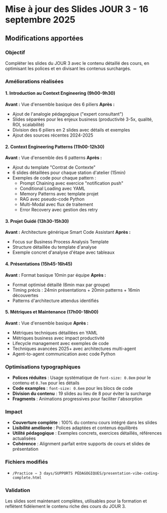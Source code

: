 # Mise à jour des Slides JOUR 3 - 16 septembre 2025

## Modifications apportées

### Objectif
Compléter les slides du JOUR 3 avec le contenu détaillé des cours, en optimisant les polices et en divisant les contenus surchargés.

### Améliorations réalisées

#### 1. Introduction au Context Engineering (9h00-9h30)
**Avant :** Vue d'ensemble basique des 6 piliers
**Après :**
- Ajout de l'analogie pédagogique ("expert consultant")
- Slides séparées pour les enjeux business (productivité 3-5x, qualité, ROI, scalabilité)
- Division des 6 piliers en 2 slides avec détails et exemples
- Ajout des sources récentes 2024-2025

#### 2. Context Engineering Patterns (11h00-12h30)
**Avant :** Vue d'ensemble des 6 patterns
**Après :**
- Ajout du template "Contrat de Contexte"
- 6 slides détaillées pour chaque station d'atelier (15min)
- Exemples de code pour chaque pattern :
  - Prompt Chaining avec exercice "notification push"
  - Conditional Loading avec YAML
  - Memory Patterns avec template projet
  - RAG avec pseudo-code Python
  - Multi-Modal avec flux de traitement
  - Error Recovery avec gestion des retry

#### 3. Projet Guidé (13h30-15h30)
**Avant :** Architecture générique Smart Code Assistant
**Après :**
- Focus sur Business Process Analysis Template
- Structure détaillée du template d'analyse
- Exemple concret d'analyse d'étape avec tableaux

#### 4. Présentations (15h45-16h45)
**Avant :** Format basique 10min par équipe
**Après :**
- Format optimisé détaillé (6min max par groupe)
- Timing précis : 24min présentations + 20min patterns + 16min découvertes
- Patterns d'architecture attendus identifiés

#### 5. Métriques et Maintenance (17h00-18h00)
**Avant :** Vue d'ensemble basique
**Après :**
- Métriques techniques détaillées en YAML
- Métriques business avec impact productivité
- Lifecycle management avec exemples de code
- Techniques avancées 2025+ avec architectures multi-agent
- Agent-to-agent communication avec code Python

### Optimisations typographiques

- **Polices réduites** : Usage systématique de `font-size: 0.8em` pour le contenu et `0.7em` pour les détails
- **Code examples** : `font-size: 0.6em` pour les blocs de code
- **Division du contenu** : 19 slides au lieu de 8 pour éviter la surcharge
- **Fragments** : Animations progressives pour faciliter l'absorption

### Impact

- **Couverture complète** : 100% du contenu cours intégré dans les slides
- **Lisibilité améliorée** : Polices adaptées et contenus équilibrés
- **Utilité pédagogique** : Exemples concrets, exercices détaillés, références actualisées
- **Cohérence** : Alignment parfait entre supports de cours et slides de présentation

### Fichiers modifiés

- `/Practice − 3 days/SUPPORTS PÉDAGOGIQUES/presentation-vibe-coding-complete.html`

### Validation

Les slides sont maintenant complètes, utilisables pour la formation et reflètent fidèlement le contenu riche des cours du JOUR 3.